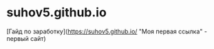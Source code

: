 # suhov5.github.io

[Гайд по заработку](https://suhov5.github.io/ "Моя первая ссылка" - первый сайт)
